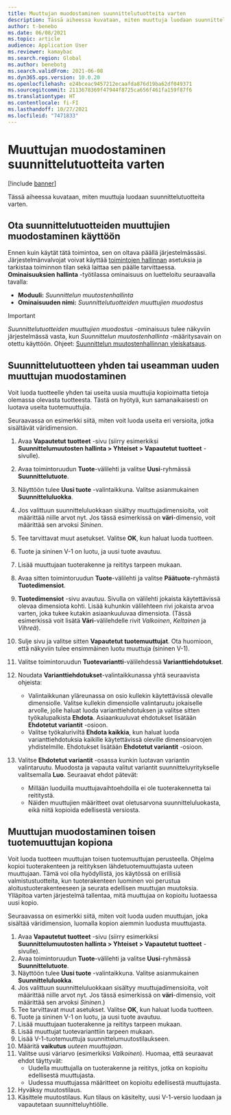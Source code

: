 ```yaml
---
title: Muuttujan muodostaminen suunnittelutuotteita varten
description: Tässä aiheessa kuvataan, miten muuttuja luodaan suunnittelutuotteita varten
author: t-benebo
ms.date: 06/08/2021
ms.topic: article
audience: Application User
ms.reviewer: kamaybac
ms.search.region: Global
ms.author: benebotg
ms.search.validFrom: 2021-06-08
ms.dyn365.ops.version: 10.0.20
ms.openlocfilehash: e24bceac9457212ecaafda876d19ba62df049371
ms.sourcegitcommit: 2113678369f47944f8725ca656f461fa159f87f6
ms.translationtype: HT
ms.contentlocale: fi-FI
ms.lasthandoff: 10/27/2021
ms.locfileid: "7471833"
---
```

# <a name="generate-variants-for-engineering-products"></a>Muuttujan muodostaminen suunnittelutuotteita varten

[!include [banner](../includes/banner.md)]

Tässä aiheessa kuvataan, miten muuttuja luodaan suunnittelutuotteita varten.

## <a name="turn-on-variant-generation-for-engineering-products"></a>Ota suunnittelutuotteiden muuttujien muodostaminen käyttöön

Ennen kuin käytät tätä toimintoa, sen on oltava päällä järjestelmässäsi. Järjestelmänvalvojat voivat käyttää [toimintojen hallinnan](../../fin-ops-core/fin-ops/get-started/feature-management/feature-management-overview.md) asetuksia ja tarkistaa toiminnon tilan sekä laittaa sen päälle tarvittaessa. **Ominaisuuksien hallinta** -työtilassa ominaisuus on luetteloitu seuraavalla tavalla:

- **Moduuli:** *Suunnittelun muutostenhallinta*
- **Ominaisuuden nimi:** *Suunnittelutuotteiden muuttujien muodostus*

> [!IMPORTANT]
> *Suunnittelutuotteiden muuttujien muodostus* -ominaisuus tulee näkyviin järjestelmässä vasta, kun *Suunnittelun muutostenhallinta* -määritysavain on otettu käyttöön. Ohjeet: [Suunnittelun muutostenhallinnan yleiskatsaus](product-engineering-overview.md).

## <a name="generate-one-or-more-new-variants-of-an-engineering-product"></a>Suunnittelutuotteen yhden tai useamman uuden muuttujan muodostaminen

Voit luoda tuotteelle yhden tai useita uusia muuttujia kopioimatta tietoja olemassa olevasta tuotteesta. Tästä on hyötyä, kun samanaikaisesti on luotava useita tuotemuuttujia.

Seuraavassa on esimerkki siitä, miten voit luoda useita eri versioita, jotka sisältävät väridimension.

1. Avaa **Vapautetut tuotteet** -sivu (siirry esimerkiksi **Suunnittelumuutosten hallinta \> Yhteiset \> Vapautetut tuotteet** -sivulle).
1. Avaa toimintoruudun **Tuote**-välilehti ja valitse **Uusi**-ryhmässä **Suunnittelutuote**.
1. Näyttöön tulee **Uusi tuote** -valintaikkuna. Valitse asianmukainen **Suunnitteluluokka**.
1. Jos valittuun suunnitteluluokkaan sisältyy muuttujadimensioita, voit määrittää niille arvot nyt. Jos tässä esimerkissä on **väri**-dimensio, voit määrittää sen arvoksi *Sininen*.
1. Tee tarvittavat muut asetukset. Valitse **OK**, kun haluat luoda tuotteen.
1. Tuote ja sininen V-1 on luotu, ja uusi tuote avautuu.
1. Lisää muuttujaan tuoterakenne ja reititys tarpeen mukaan.
1. Avaa sitten toimintoruudun **Tuote**-välilehti ja valitse **Päätuote**-ryhmästä **Tuotedimensiot**.
1. **Tuotedimensiot** -sivu avautuu. Sivulla on välilehti jokaista käytettävissä olevaa dimensiota kohti. Lisää kuhunkin välilehteen rivi jokaista arvoa varten, joka tukee kutakin asiaankuuluvaa dimensiota. (Tässä esimerkissä voit lisätä **Väri**-välilehdelle rivit *Valkoinen*, *Keltainen* ja *Vihreä*).
1. Sulje sivu ja valitse sitten **Vapautetut tuotemuuttujat**. Ota huomioon, että näkyviin tulee ensimmäinen luotu muuttuja (sininen V-1).
1. Valitse toimintoruudun **Tuotevariantti**-välilehdessä **Varianttiehdotukset**.
1. Noudata **Varianttiehdotukset**-valintaikkunassa yhtä seuraavista ohjeista:

    - Valintaikkunan yläreunassa on osio kullekin käytettävissä olevalle dimensiolle. Valitse kullekin dimensiolle valintaruutu jokaiselle arvolle, jolle haluat luoda varianttiehdotuksen ja valitse sitten työkalupalkista **Ehdota**. Asiaankuuluvat ehdotukset lisätään **Ehdotetut variantit** -osioon.
    - Valitse työkaluriviltä **Ehdota kaikkia**, kun haluat luoda varianttiehdotuksia kaikille käytettävissä oleville dimensioarvojen yhdistelmille. Ehdotukset lisätään **Ehdotetut variantit** -osioon.

1. Valitse **Ehdotetut variantit** -osassa kunkin luotavan variantin valintaruutu. Muodosta ja vapauta valitut variantit suunnitteluyritykselle valitsemalla **Luo**. Seuraavat ehdot pätevät:

    - Millään luoduilla muuttujavaihtoehdoilla ei ole tuoterakennetta tai reititystä.
    - Näiden muuttujien määritteet ovat oletusarvona suunnitteluluokasta, eikä niitä kopioida edellisestä versiosta.

## <a name="generate-a-variant-as-a-copy-of-another-product-variant"></a>Muuttujan muodostaminen toisen tuotemuuttujan kopiona

Voit luoda tuotteen muuttujan toisen tuotemuuttujan perusteella. Ohjelma kopioi tuoterakenteen ja reitityksen lähdetuotemuuttujasta uuteen muuttujaan. Tämä voi olla hyödyllistä, jos käytössä on erillisiä valmistustuotteita, kun tuoterakenteen luominen voi perustua aloitustuoterakenteeseen ja seurata edellisen muuttujan muutoksia. Ylläpitoa varten järjestelmä tallentaa, mitä muuttujaa on kopioitu luotaessa uusi kopio.

Seuraavassa on esimerkki siitä, miten voit luoda uuden muuttujan, joka sisältää väridimension, luomalla kopion aiemmin luodusta muuttujasta.

1. Avaa **Vapautetut tuotteet** -sivu (siirry esimerkiksi **Suunnittelumuutosten hallinta \> Yhteiset \> Vapautetut tuotteet** -sivulle).
1. Avaa toimintoruudun **Tuote**-välilehti ja valitse **Uusi**-ryhmässä **Suunnittelutuote**.
1. Näyttöön tulee **Uusi tuote** -valintaikkuna. Valitse asianmukainen **Suunnitteluluokka**.
1. Jos valittuun suunnitteluluokkaan sisältyy muuttujadimensioita, voit määrittää niille arvot nyt. Jos tässä esimerkissä on **väri**-dimensio, voit määrittää sen arvoksi *Sininen*.)
1. Tee tarvittavat muut asetukset. Valitse **OK**, kun haluat luoda tuotteen.
1. Tuote ja sininen V-1 on luotu, ja uusi tuote avautuu.
1. Lisää muuttujaan tuoterakenne ja reititys tarpeen mukaan.
1. Lisää muuttujat tuotevarianttiin tarpeen mukaan.
1. Lisää V-1-tuotemuuttuja suunnittelumuutostilaukseen.
1. Määritä **vaikutus** *uuteen muuttujaan*.
1. Valitse uusi väriarvo (esimerkiksi *Valkoinen*). Huomaa, että seuraavat ehdot täyttyvät: 
    - Uudella muuttujalla on tuoterakenne ja reititys, jotka on kopioitu edellisestä muuttujasta.
    - Uudessa muuttujassa määritteet on kopioitu edellisestä muuttujasta.
1. Hyväksy muutostilaus.
1. Käsittele muutostilaus. Kun tilaus on käsitelty, uusi V-1-versio luodaan ja vapautetaan suunnitteluyhtiölle.
